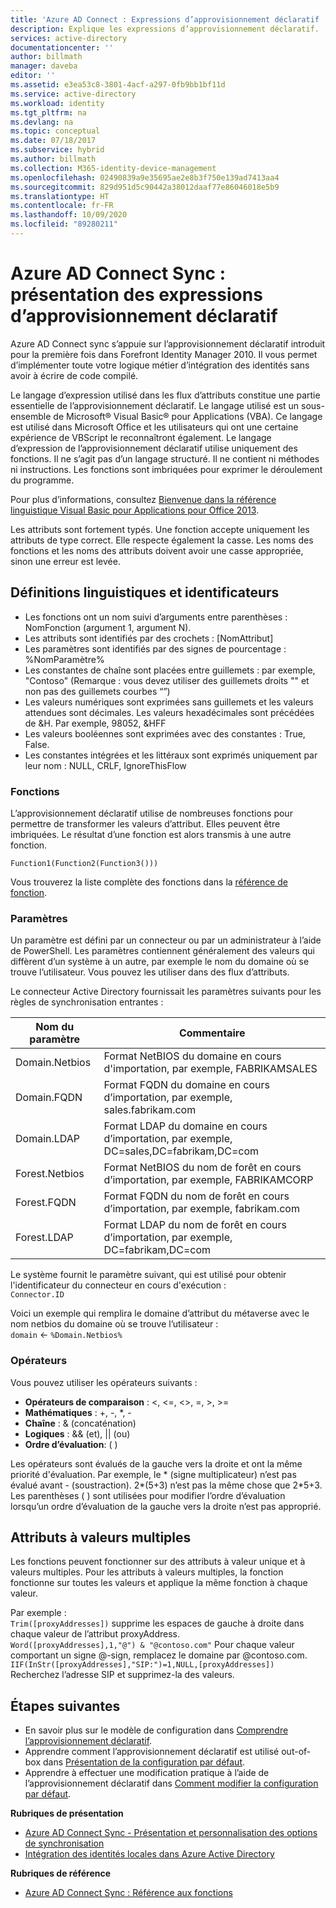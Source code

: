 ```yaml
---
title: 'Azure AD Connect : Expressions d’approvisionnement déclaratif | Microsoft Docs'
description: Explique les expressions d’approvisionnement déclaratif.
services: active-directory
documentationcenter: ''
author: billmath
manager: daveba
editor: ''
ms.assetid: e3ea53c8-3801-4acf-a297-0fb9bb1bf11d
ms.service: active-directory
ms.workload: identity
ms.tgt_pltfrm: na
ms.devlang: na
ms.topic: conceptual
ms.date: 07/18/2017
ms.subservice: hybrid
ms.author: billmath
ms.collection: M365-identity-device-management
ms.openlocfilehash: 02490839a9e35695ae2e8b3f750e139ad7413aa4
ms.sourcegitcommit: 829d951d5c90442a38012daaf77e86046018e5b9
ms.translationtype: HT
ms.contentlocale: fr-FR
ms.lasthandoff: 10/09/2020
ms.locfileid: "89280211"
---
```

# <a name="azure-ad-connect-sync-understanding-declarative-provisioning-expressions"></a>Azure AD Connect Sync : présentation des expressions d’approvisionnement déclaratif
Azure AD Connect sync s’appuie sur l’approvisionnement déclaratif introduit pour la première fois dans Forefront Identity Manager 2010. Il vous permet d’implémenter toute votre logique métier d’intégration des identités sans avoir à écrire de code compilé.

Le langage d’expression utilisé dans les flux d’attributs constitue une partie essentielle de l’approvisionnement déclaratif. Le langage utilisé est un sous-ensemble de Microsoft® Visual Basic® pour Applications (VBA). Ce langage est utilisé dans Microsoft Office et les utilisateurs qui ont une certaine expérience de VBScript le reconnaîtront également. Le langage d’expression de l’approvisionnement déclaratif utilise uniquement des fonctions. Il ne s’agit pas d’un langage structuré. Il ne contient ni méthodes ni instructions. Les fonctions sont imbriquées pour exprimer le déroulement du programme.

Pour plus d’informations, consultez [Bienvenue dans la référence linguistique Visual Basic pour Applications pour Office 2013](/office/vba/api/overview/language-reference).

Les attributs sont fortement typés. Une fonction accepte uniquement les attributs de type correct. Elle respecte également la casse. Les noms des fonctions et les noms des attributs doivent avoir une casse appropriée, sinon une erreur est levée.

## <a name="language-definitions-and-identifiers"></a>Définitions linguistiques et identificateurs
* Les fonctions ont un nom suivi d’arguments entre parenthèses : NomFonction (argument 1, argument N).
* Les attributs sont identifiés par des crochets : [NomAttribut]
* Les paramètres sont identifiés par des signes de pourcentage : %NomParamètre%
* Les constantes de chaîne sont placées entre guillemets : par exemple, "Contoso" (Remarque : vous devez utiliser des guillemets droits "" et non pas des guillemets courbes “”)
* Les valeurs numériques sont exprimées sans guillemets et les valeurs attendues sont décimales. Les valeurs hexadécimales sont précédées de &H. Par exemple, 98052, &HFF
* Les valeurs booléennes sont exprimées avec des constantes : True, False.
* Les constantes intégrées et les littéraux sont exprimés uniquement par leur nom : NULL, CRLF, IgnoreThisFlow

### <a name="functions"></a>Fonctions
L’approvisionnement déclaratif utilise de nombreuses fonctions pour permettre de transformer les valeurs d’attribut. Elles peuvent être imbriquées. Le résultat d’une fonction est alors transmis à une autre fonction.

`Function1(Function2(Function3()))`

Vous trouverez la liste complète des fonctions dans la [référence de fonction](reference-connect-sync-functions-reference.md).

### <a name="parameters"></a>Paramètres
Un paramètre est défini par un connecteur ou par un administrateur à l’aide de PowerShell. Les paramètres contiennent généralement des valeurs qui diffèrent d’un système à un autre, par exemple le nom du domaine où se trouve l’utilisateur. Vous pouvez les utiliser dans des flux d’attributs.

Le connecteur Active Directory fournissait les paramètres suivants pour les règles de synchronisation entrantes :

| Nom du paramètre | Commentaire |
| --- | --- |
| Domain.Netbios |Format NetBIOS du domaine en cours d'importation, par exemple, FABRIKAMSALES |
| Domain.FQDN |Format FQDN du domaine en cours d’importation, par exemple, sales.fabrikam.com |
| Domain.LDAP |Format LDAP du domaine en cours d’importation, par exemple, DC=sales,DC=fabrikam,DC=com |
| Forest.Netbios |Format NetBIOS du nom de forêt en cours d’importation, par exemple, FABRIKAMCORP |
| Forest.FQDN |Format FQDN du nom de forêt en cours d’importation, par exemple, fabrikam.com |
| Forest.LDAP |Format LDAP du nom de forêt en cours d’importation, par exemple, DC=fabrikam,DC=com |

Le système fournit le paramètre suivant, qui est utilisé pour obtenir l'identificateur du connecteur en cours d'exécution :  
`Connector.ID`

Voici un exemple qui remplira le domaine d’attribut du métaverse avec le nom netbios du domaine où se trouve l’utilisateur :  
`domain` <- `%Domain.Netbios%`

### <a name="operators"></a>Opérateurs
Vous pouvez utiliser les opérateurs suivants :

* **Opérateurs de comparaison** : &lt;, &lt;=, &lt;&gt;, =, &gt;, &gt;=
* **Mathématiques** : +, -, \*, -
* **Chaîne** : &amp; (concaténation)
* **Logiques** : &amp;&amp; (et), || (ou)
* **Ordre d’évaluation**: ( )

Les opérateurs sont évalués de la gauche vers la droite et ont la même priorité d'évaluation. Par exemple, le \* (signe multiplicateur) n’est pas évalué avant - (soustraction). 2\*(5+3) n’est pas la même chose que 2\*5+3. Les parenthèses ( ) sont utilisées pour modifier l’ordre d’évaluation lorsqu’un ordre d’évaluation de la gauche vers la droite n’est pas approprié.

## <a name="multi-valued-attributes"></a>Attributs à valeurs multiples
Les fonctions peuvent fonctionner sur des attributs à valeur unique et à valeurs multiples. Pour les attributs à valeurs multiples, la fonction fonctionne sur toutes les valeurs et applique la même fonction à chaque valeur.

Par exemple :  
`Trim([proxyAddresses])` supprime les espaces de gauche à droite dans chaque valeur de l’attribut proxyAddress.  
`Word([proxyAddresses],1,"@") & "@contoso.com"` Pour chaque valeur comportant un signe @-sign, remplacez le domaine par @contoso.com.  
`IIF(InStr([proxyAddresses],"SIP:")=1,NULL,[proxyAddresses])` Recherchez l’adresse SIP et supprimez-la des valeurs.

## <a name="next-steps"></a>Étapes suivantes
* En savoir plus sur le modèle de configuration dans [Comprendre l’approvisionnement déclaratif](concept-azure-ad-connect-sync-declarative-provisioning.md).
* Apprendre comment l’approvisionnement déclaratif est utilisé out-of-box dans [Présentation de la configuration par défaut](concept-azure-ad-connect-sync-default-configuration.md).
* Apprendre à effectuer une modification pratique à l’aide de l’approvisionnement déclaratif dans [Comment modifier la configuration par défaut](how-to-connect-sync-change-the-configuration.md).

**Rubriques de présentation**

* [Azure AD Connect Sync - Présentation et personnalisation des options de synchronisation](how-to-connect-sync-whatis.md)
* [Intégration des identités locales dans Azure Active Directory](whatis-hybrid-identity.md)

**Rubriques de référence**

* [Azure AD Connect Sync : Référence aux fonctions](reference-connect-sync-functions-reference.md)